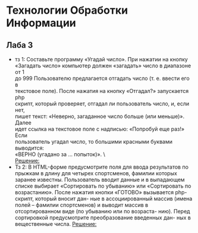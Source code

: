 # Технологии Обработки Информации 
## Лаба 3
+ тз 1:
Составьте программу «Угадай число». При нажатии на кнопку <br>
«Загадать число» компьютер должен «загадать» число в диапазоне от 1 <br>
до 999 Пользователю предлагается отгадать число (т. е. ввести его в <br>
текстовое поле). После нажатия на кнопку «Отгадал?» запускается php <br>
скрипт, который проверяет, отгадал ли пользователь число, и, если нет, <br>
пишет текст: «Неверно, загаданное число больше (или меньше)». Далее <br>
идет ссылка на текстовое поле с надписью: «Попробуй еще раз!» Если <br>
пользователь угадал число, то большими красными буквами выводится: <br>
«ВЕРНО (угадано за … попыток)». \ <br>
[Решение:](https://github.com/TheZnat/Information-Processing-Technologies/blob/main/IPT_PHP/laba_3_task_1.php)
+ Тз 2: 
В HTML-форме предусмотрите поля для ввода результатов
по прыжкам в длину для четырех спортсменов, фамилии которых заранее
известны. Пользователь вводит данные и в выпадающем списке выбирает
«Сортировать по убыванию» или «Сортировать по возрастанию». После
нажатия кнопки «ГОТОВО» вызывается php-скрипт, который вносит дан-
ные в ассоциированный массив (имена полей – фамилии спортсменов) и
выводит массив в отсортированном виде (по убыванию или по возраста-
нию). Перед сортировкой предусмотрите преобразование введенных дан-
ных в вещественные числа.
[Решение:](https://github.com/TheZnat/Information-Processing-Technologies/blob/main/IPT_PHP/laba_3_task_2.php) 

